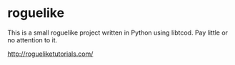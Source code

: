 # roguelike
This is a small roguelike project written in Python using libtcod. Pay little or no attention to it.

http://rogueliketutorials.com/
